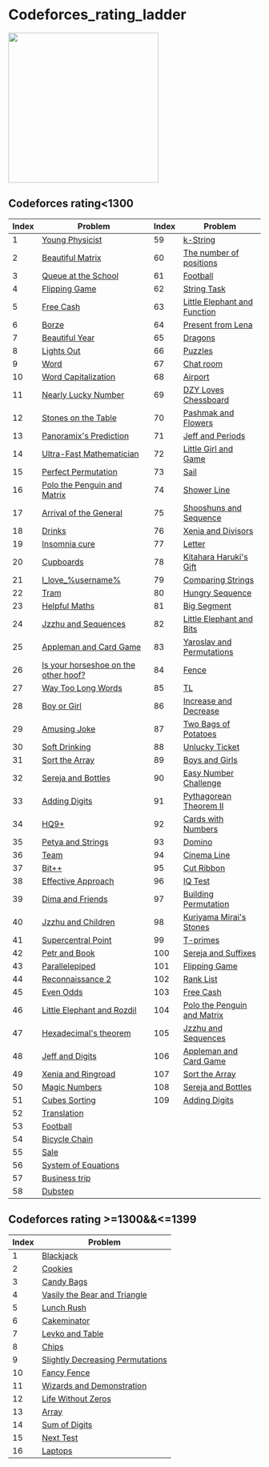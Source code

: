 # Codeforces_rating_ladder

<img src="https://codeforces.com/predownloaded/ce/bb/cebb0750c8fc9da45a299daddd9ff9f17e77bffe.jpg" height=300>

## Codeforces rating<1300

| Index | Problem | Index | Problem |
| --- | --- | --- |--- |
| 1 | [Young Physicist](https://codeforces.com/problemset/problem/69/A) | 59 |[k-String](https://codeforces.com/problemset/problem/219/A) |
| 2 | [Beautiful Matrix](https://codeforces.com/problemset/problem/263/A) | 60 |[The number of positions](https://codeforces.com/problemset/problem/124/A) |  
| 3 | [Queue at the School](https://codeforces.com/problemset/problem/266/B) | 61 | [Football](https://codeforces.com/problemset/problem/96/A) |
| 4 | [Flipping Game](https://codeforces.com/problemset/problem/327/A) |62 | [String Task](https://codeforces.com/problemset/problem/118/A) |
| 5 | [Free Cash](http://codeforces.com/problemset/problem/237/A) |63 | [Little Elephant and Function](https://codeforces.com/problemset/problem/221/A) |
| 6 | [Borze](http://codeforces.com/problemset/problem/32/B) |64 | [Present from Lena](https://codeforces.com/problemset/problem/118/B) |
| 7 | [Beautiful Year](http://codeforces.com/problemset/problem/271/A) |65 | [Dragons](https://codeforces.com/problemset/problem/230/A) |
| 8 | [Lights Out](http://codeforces.com/problemset/problem/275/A) |66 | [Puzzles](https://codeforces.com/problemset/problem/337/A) |
| 9 | [Word](http://codeforces.com/problemset/problem/59/A) |67 | [Chat room](https://codeforces.com/problemset/problem/58/A) |
| 10 | [Word Capitalization](http://codeforces.com/problemset/problem/281/A) |68 | [Airport](https://codeforces.com/problemset/problem/218/B) |
| 11 | [Nearly Lucky Number](http://codeforces.com/problemset/problem/110/A) |69 | [DZY Loves Chessboard](https://codeforces.com/problemset/problem/445/A) |
| 12 | [Stones on the Table](http://codeforces.com/problemset/problem/266/A) |70| [Pashmak and Flowers](https://codeforces.com/problemset/problem/459/B) |
| 13 | [Panoramix's Prediction](http://codeforces.com/problemset/problem/80/A) |71| [Jeff and Periods](https://codeforces.com/problemset/problem/352/B) |
| 14 | [Ultra-Fast Mathematician](http://codeforces.com/problemset/problem/61/A) |72| [Little Girl and Game](https://codeforces.com/problemset/problem/276/B) |
| 15 | [Perfect Permutation](http://codeforces.com/problemset/problem/233/A) |73| [Sail](https://codeforces.com/problemset/problem/298/B) |
| 16 | [Polo the Penguin and Matrix](http://codeforces.com/problemset/problem/289/B) |74| [Shower Line](https://codeforces.com/problemset/problem/431/B) |
| 17 | [Arrival of the General](http://codeforces.com/problemset/problem/144/A) |75| [Shooshuns and Sequence](https://codeforces.com/problemset/problem/222/A) |
| 18 | [Drinks](http://codeforces.com/problemset/problem/200/B) |76| [Xenia and Divisors](https://codeforces.com/problemset/problem/342/A) |
| 19 | [Insomnia cure](http://codeforces.com/problemset/problem/148/A) |77| [Letter](https://codeforces.com/problemset/problem/43/B) |
| 20 | [Cupboards](http://codeforces.com/problemset/problem/248/A) |78| [Kitahara Haruki's Gift](https://codeforces.com/problemset/problem/433/A) |
| 21 | [I_love_%username%](http://codeforces.com/problemset/problem/155/A) |79| [Comparing Strings](https://codeforces.com/problemset/problem/186/A) |
| 22 | [Tram](http://codeforces.com/problemset/problem/116/A) | 80| [Hungry Sequence](http://codeforces.com/problemset/problem/327/B) |
| 23 | [Helpful Maths](http://codeforces.com/problemset/problem/339/A) | 81| [Big Segment](http://codeforces.com/problemset/problem/242/B) |
| 24 | [Jzzhu and Sequences](https://codeforces.com/contest/450/problem/B) | 82| [Little Elephant and Bits](http://codeforces.com/problemset/problem/258/A) |
| 25 | [Appleman and Card Game](https://codeforces.com/problemset/problem/462/B) | 83| [Yaroslav and Permutations](http://codeforces.com/problemset/problem/296/A) |
| 26 | [Is your horseshoe on the other hoof?](https://codeforces.com/problemset/problem/228/A) | 84| [Fence](http://codeforces.com/problemset/problem/363/B) |
| 27 | [Way Too Long Words](https://codeforces.com/problemset/problem/71/A) | 85| [TL](http://codeforces.com/problemset/problem/350/A) |
| 28 | [Boy or Girl](https://codeforces.com/problemset/problem/236/A) | 86| [Increase and Decrease](http://codeforces.com/problemset/problem/246/B) |
| 29 | [Amusing Joke](https://codeforces.com/problemset/problem/141/A) | 87| [Two Bags of Potatoes](http://codeforces.com/problemset/problem/239/A) |
| 30 | [Soft Drinking](https://codeforces.com/problemset/problem/151/A) | 88| [Unlucky Ticket](http://codeforces.com/problemset/problem/160/B) |
| 31 | [Sort the Array](https://codeforces.com/problemset/problem/451/B) | 89| [Boys and Girls](http://codeforces.com/problemset/problem/253/A) |
| 32 | [Sereja and Bottles](https://codeforces.com/problemset/problem/315/A) | 90|[Easy Number Challenge](http://codeforces.com/problemset/problem/236/B) |
| 33 | [Adding Digits](https://codeforces.com/problemset/problem/260/A) | 91|[Pythagorean Theorem II](http://codeforces.com/problemset/problem/304/A) |
| 34 | [HQ9+](https://codeforces.com/problemset/problem/133/A) |92|[Cards with Numbers](http://codeforces.com/problemset/problem/254/A) |
| 35 | [Petya and Strings](https://codeforces.com/problemset/problem/112/A) |93|[Domino](http://codeforces.com/problemset/problem/353/A) |
| 36 | [Team](https://codeforces.com/problemset/problem/231/A) |94|[Cinema Line](http://codeforces.com/problemset/problem/349/A) |
| 37 | [Bit++](https://codeforces.com/problemset/problem/282/A) |95|[Cut Ribbon](http://codeforces.com/problemset/problem/189/A) |
| 38 | [Effective Approach](https://codeforces.com/problemset/problem/227/B) |96|[IQ Test](http://codeforces.com/problemset/problem/287/A) |
| 39 | [Dima and Friends](https://codeforces.com/problemset/problem/272/A) |97|[Building Permutation](http://codeforces.com/problemset/problem/285/C) |
| 40 | [Jzzhu and Children](https://codeforces.com/problemset/problem/450/A) |98|[Kuriyama Mirai's Stones](http://codeforces.com/problemset/problem/433/B) |
| 41 | [Supercentral Point](https://codeforces.com/problemset/problem/165/A) |99|[T-primes](http://codeforces.com/problemset/problem/230/B) |
| 42 | [Petr and Book](https://codeforces.com/problemset/problem/139/A) |100|[Sereja and Suffixes](http://codeforces.com/problemset/problem/368/B) |
| 43 | [Parallelepiped](https://codeforces.com/problemset/problem/224/A) |101|[Flipping Game](http://codeforces.com/problemset/problem/327/A) |
| 44 | [Reconnaissance 2](https://codeforces.com/problemset/problem/34/A) |102|[Rank List](http://codeforces.com/problemset/problem/166/A) |
| 45 | [Even Odds](https://codeforces.com/problemset/problem/318/A) |103|[Free Cash](http://codeforces.com/problemset/problem/237/A) |
| 46 | [Little Elephant and Rozdil](https://codeforces.com/problemset/problem/205/A) |104|[Polo the Penguin and Matrix](http://codeforces.com/problemset/problem/289/B) |
| 47 | [Hexadecimal's theorem](https://codeforces.com/problemset/problem/199/A) |105|[Jzzhu and Sequences](http://codeforces.com/problemset/problem/450/B) |
| 48 | [Jeff and Digits](https://codeforces.com/problemset/problem/352/A) |106|[Appleman and Card Game](http://codeforces.com/problemset/problem/462/B) |
| 49 | [Xenia and Ringroad](https://codeforces.com/problemset/problem/339/B) |107|[Sort the Array](http://codeforces.com/problemset/problem/451/B) |
| 50 | [Magic Numbers](https://codeforces.com/problemset/problem/320/A) |108|[Sereja and Bottles](http://codeforces.com/problemset/problem/315/A) |
| 51 | [Cubes Sorting](https://codeforces.com/contest/1420/problem/A) |109|[Adding Digits](http://codeforces.com/problemset/problem/260/A) |
| 52 | [Translation](https://codeforces.com/problemset/problem/41/A) |
| 53 | [Football](https://codeforces.com/problemset/problem/43/A) |
| 54 | [Bicycle Chain](https://codeforces.com/problemset/problem/215/A) |
| 55 | [Sale](https://codeforces.com/problemset/problem/34/B) |
| 56 | [System of Equations](https://codeforces.com/problemset/problem/214/A) |
| 57 | [Business trip](https://codeforces.com/problemset/problem/149/A) |
| 58 | [Dubstep](https://codeforces.com/problemset/problem/208/A) |

## Codeforces rating >=1300&&<=1399
| Index | Problem |
| --- | --- |
| 1 | [Blackjack](https://codeforces.com/problemset/problem/104/A) |
| 2 | [Cookies](https://codeforces.com/problemset/problem/129/A) |
| 3 | [Candy Bags](https://codeforces.com/problemset/problem/334/A) |
| 4 | [Vasily the Bear and Triangle](https://codeforces.com/problemset/problem/336/A) |
| 5 | [Lunch Rush](https://codeforces.com/problemset/problem/276/A) |
| 6 | [Cakeminator](https://codeforces.com/problemset/problem/330/A) |
| 7 | [Levko and Table](https://codeforces.com/problemset/problem/361/A) |
| 8 | [Chips](https://codeforces.com/problemset/problem/92/A) |
| 9 | [Slightly Decreasing Permutations](https://codeforces.com/problemset/problem/285/A)|
| 10 |[Fancy Fence](https://codeforces.com/problemset/problem/270/A)|
| 11 |[Wizards and Demonstration](https://codeforces.com/problemset/problem/168/A) |
| 12 |[Life Without Zeros](https://codeforces.com/problemset/problem/75/A) |
| 13 |[Array](https://codeforces.com/problemset/problem/300/A) |
| 14 |[Sum of Digits](https://codeforces.com/problemset/problem/102/B) |
| 15 |[Next Test](https://codeforces.com/problemset/problem/27/A) |
| 16 |[Laptops](https://codeforces.com/problemset/problem/456/A) |
